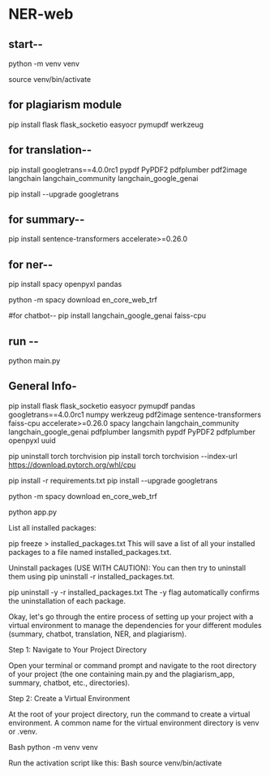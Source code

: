 # NER-web

## start--
python -m venv venv 

source venv/bin/activate

## for plagiarism module
pip install flask flask_socketio easyocr  pymupdf werkzeug

## for translation--
pip install googletrans==4.0.0rc1 pypdf PyPDF2 pdfplumber  pdf2image langchain langchain_community langchain_google_genai

pip install --upgrade googletrans

## for summary--
pip install sentence-transformers accelerate>=0.26.0 

## for ner--
pip install spacy openpyxl pandas

python -m spacy download en_core_web_trf

#for chatbot--
pip install langchain_google_genai faiss-cpu

## run --
python main.py

## General Info-

pip install flask flask_socketio easyocr pymupdf pandas googletrans==4.0.0rc1 numpy werkzeug pdf2image sentence-transformers faiss-cpu accelerate>=0.26.0 spacy langchain langchain_community langchain_google_genai pdfplumber langsmith pypdf PyPDF2 pdfplumber openpyxl uuid 

pip uninstall torch torchvision 
pip install torch torchvision --index-url https://download.pytorch.org/whl/cpu

pip install -r requirements.txt
pip install --upgrade googletrans

python -m spacy download en_core_web_trf


python app.py


List all installed packages:

pip freeze > installed_packages.txt
This will save a list of all your installed packages to a file named installed_packages.txt.

Uninstall packages (USE WITH CAUTION):
You can then try to uninstall them using pip uninstall -r installed_packages.txt.

pip uninstall -y -r installed_packages.txt
The -y flag automatically confirms the uninstallation of each package.




Okay, let's go through the entire process of setting up your project with a virtual environment to manage the dependencies for your different modules (summary, chatbot, translation, NER, and plagiarism).

Step 1: Navigate to Your Project Directory

Open your terminal or command prompt and navigate to the root directory of your project (the one containing main.py and the plagiarism_app, summary, chatbot, etc., directories).   

Step 2: Create a Virtual Environment

At the root of your project directory, run the command to create a virtual environment. A common name for the virtual environment directory is venv or .venv.

Bash
python -m venv venv 

Run the activation script like this:
Bash
source venv/bin/activate
